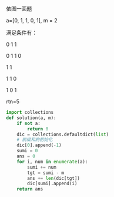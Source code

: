 
依图一面题

a=[0, 1, 1, 0, 1], m = 2

满足条件有：

0 1 1

0 1 1 0

1 1

1 1 0

1 0 1

rtn=5

```python
import collections
def solution(a, m):
    if not a:
        return 0
    dic = collections.defaultdict(list)
    # 前缀和的初始化
    dic[0].append(-1)
    sumi = 0
    ans = 0
    for i, num in enumerate(a):
        sumi += num
        tgt = sumi - m
        ans += len(dic[tgt])
        dic[sumi].append(i)
    return ans
```